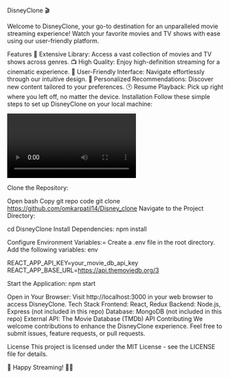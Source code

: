 DisneyClone 🎬

Welcome to DisneyClone, your go-to destination for an unparalleled movie streaming experience! Watch your favorite movies and TV shows with ease using our user-friendly platform.

Features
🍿 Extensive Library: Access a vast collection of movies and TV shows across genres.
📺 High Quality: Enjoy high-definition streaming for a cinematic experience.
🎥 User-Friendly Interface: Navigate effortlessly through our intuitive design.
🎉 Personalized Recommendations: Discover new content tailored to your preferences.
🕑 Resume Playback: Pick up right where you left off, no matter the device.
Installation
Follow these simple steps to set up DisneyClone on your local machine:


<video src="Recording%202024-01-21%20001630.mp4" controls title="Title"></video>

Clone the Repository:

Open bash
Copy git repo code
git clone https://github.com/omkarpatil14/Disney_clone
Navigate to the Project Directory:

cd DisneyClone
Install Dependencies: 
    npm install

Configure Environment Variables:=
Create a .env file in the root directory.
Add the following variables:
env

REACT_APP_API_KEY=your_movie_db_api_key
REACT_APP_BASE_URL=https://api.themoviedb.org/3

Start the Application:
npm start

Open in Your Browser:
Visit http://localhost:3000 in your web browser to access DisneyClone.
Tech Stack
Frontend: React, Redux
Backend: Node.js, Express (not included in this repo)
Database: MongoDB (not included in this repo)
External API: The Movie Database (TMDb) API
Contributing
We welcome contributions to enhance the DisneyClone experience. Feel free to submit issues, feature requests, or pull requests.

License
This project is licensed under the MIT License - see the LICENSE file for details.

🚀 Happy Streaming! 🍿✨






